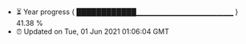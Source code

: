 - ⏳ Year progress { ████████████▁▁▁▁▁▁▁▁▁▁▁▁▁▁▁▁▁▁ } 41.38 %
- ⏰ Updated on Tue, 01 Jun 2021 01:06:04 GMT

